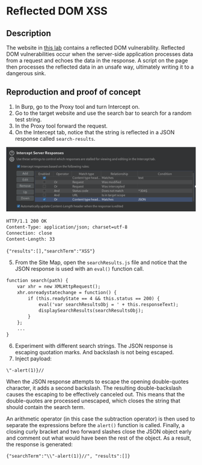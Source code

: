 # Reflected DOM XSS

## Description

The website in [this lab](https://portswigger.net/web-security/cross-site-scripting/dom-based/lab-dom-xss-reflected) contains a reflected DOM vulnerability. Reflected DOM vulnerabilities occur when the server-side application processes data from a request and echoes the data in the response. A script on the page then processes the reflected data in an unsafe way, ultimately writing it to a dangerous sink. 

## Reproduction and proof of concept

1. In Burp, go to the Proxy tool and turn Intercept on.
2. Go to the target website and use the search bar to search for a random test string.
3. In the Proxy tool forward the request.
4. On the Intercept tab, notice that the string is reflected in a JSON response called `search-results`.

![XSS](../../_static/images/xss1.png)

```text
HTTP/1.1 200 OK
Content-Type: application/json; charset=utf-8
Connection: close
Content-Length: 33

{"results":[],"searchTerm":"XSS"}
```

5. From the Site Map, open the `searchResults.js` file and notice that the JSON response is used with an `eval()` function call.

```text
function search(path) {
    var xhr = new XMLHttpRequest();
    xhr.onreadystatechange = function() {
        if (this.readyState == 4 && this.status == 200) {
            eval('var searchResultsObj = ' + this.responseText);
            displaySearchResults(searchResultsObj);
        }
    };
    ...
}
```
6. Experiment with different search strings. The JSON response is escaping quotation marks. And backslash is not being escaped.
7. Inject payload:

```text
\"-alert(1)}//
```
    
When the JSON response attempts to escape the opening double-quotes character, it adds a second backslash. The resulting double-backslash causes the escaping to be effectively canceled out. This means that the double-quotes are processed unescaped, which closes the string that should contain the search term.

An arithmetic operator (in this case the subtraction operator) is then used to separate the expressions before the `alert()` function is called. Finally, a closing curly bracket and two forward slashes close the JSON object early and comment out what would have been the rest of the object. As a result, the response is generated:

```text
{"searchTerm":"\\"-alert(1)}//", "results":[]} 
```
